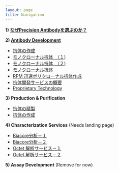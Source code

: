 ```yaml
---
layout: page
title: Navigation
---
```

**1) [なぜPrecision Antibodyを選ぶのか？](/pages/01-why-choose-precision-antibody/index.html)**


**2) [Antibody Development](/pages/14-flow-chart/)**

- [抗体の作成](/pages/08-generation-of-antibodies/)
- [モノクローナル抗体　（１)](/pages/05-monoclonal-antibody-01/)
- [モノクローナル抗体　（２)](/pages/06-monoclonal-antibody-02/)
- [モノクローナル抗体](/pages/07-monoclonal-antibody-03/)
- [RPM 迅速ポリクローナル抗体作成](/pages/04-rpm-quick-polyclonal-antibody/)
- [抗体開発サービスの概要](/pages/03-custom-antibody-services/)
- [Proprietary Technology](/pages/02/)


**3) Production & Purification**

- [抗体の精製](/pages/09-antibody-purification/)
- [抗体の作成	](/pages/08-generation-of-antibodies/)

**4) Characterization Services** (Needs landing page)

- [Biacore分析－１](/pages/10-biacore-01/)
- [Biacore分析－２](/pages/11-biacore-02/)
- [Octet 解析サービス－１](/pages/12-octet-services-01/)
- [Octet 解析サービス－２](/pages/13-octet-services-02/)

**5) Assay Development** (Remove for now)
